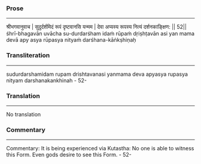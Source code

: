 ### Prose 
 --- 
श्रीभगवानुवाच |
सुदुर्दर्शमिदं रूपं दृष्टवानसि यन्मम |
देवा अप्यस्य रूपस्य नित्यं दर्शनकाङ्क्षिण: || 52||
śhrī-bhagavān uvācha
su-durdarśham idaṁ rūpaṁ dṛiṣhṭavān asi yan mama
devā apy asya rūpasya nityaṁ darśhana-kāṅkṣhiṇaḥ

### Transliteration 
 --- 
sudurdarshamidam rupam drishtavanasi yanmama deva apyasya rupasya nityam darshanakankhinah - 52-

### Translation 
 --- 
No translation

### Commentary 
 --- 
Commentary: It is being experienced via Kutastha: No one is able to witness this Form. Even gods desire to see this Form. - 52-